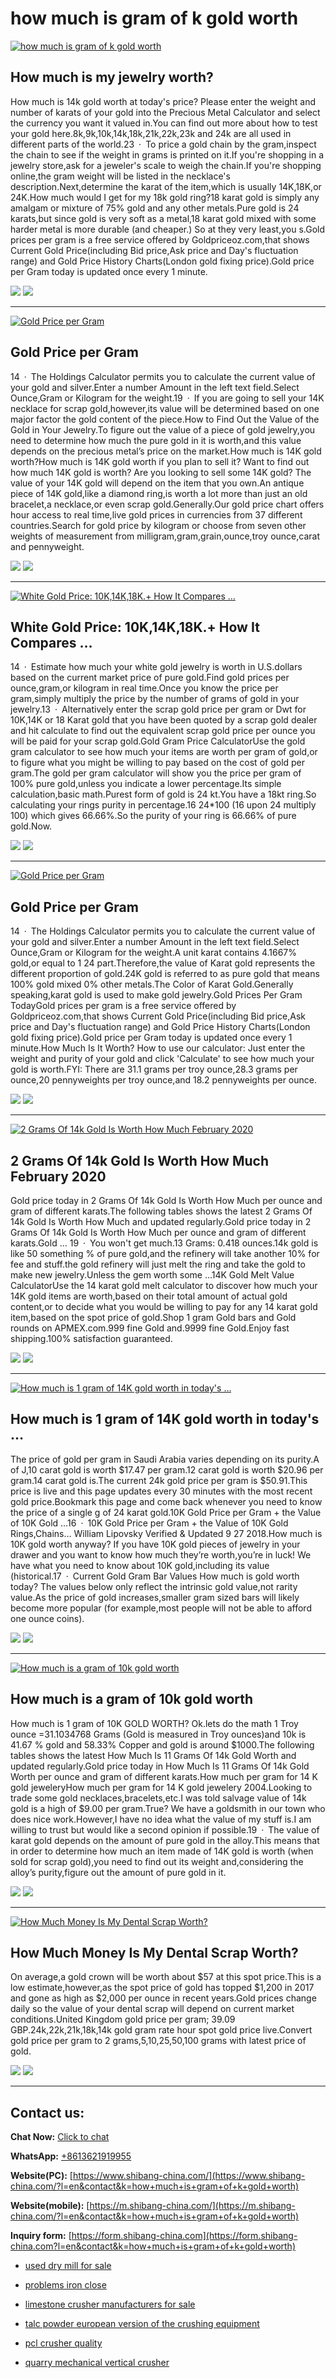 # how much is gram of k gold worth

<a href="https://swt.shibang-china.com/?l=en&img&k=how+much+is+gram+of+k+gold+worth" target="_blank">![how much is gram of k gold worth](http://static.shibang-china.com/all-800x300/1521.jpg)</a>

## How much is my jewelry worth?
How much is 14k gold worth at today's price? Please enter the weight and number of karats of your gold into the Precious Metal Calculator and select the currency you want it valued in.You can find out more about how to test your gold here.8k,9k,10k,14k,18k,21k,22k,23k and 24k are all used in different parts of the world.23&ensp;&#0183;&ensp;To price a gold chain by the gram,inspect the chain to see if the weight in grams is printed on it.If you're shopping in a jewelry store,ask for a jeweler's scale to weigh the chain.If you're shopping online,the gram weight will be listed in the necklace's description.Next,determine the karat of the item,which is usually 14K,18K,or 24K.How much would I get for my 18k gold ring?18 karat gold is simply any amalgam or mixture of 75% gold and any other metals.Pure gold is 24 karats,but since gold is very soft as a metal,18 karat gold mixed with some harder metal is more durable (and cheaper.) So at they very least,you s.Gold prices per gram is a free service offered by Goldpriceoz.com,that shows Current Gold Price(including Bid price,Ask price and Day's fluctuation range) and Gold Price History Charts(London gold fixing price).Gold price per Gram today is updated once every 1 minute.


<a href="https://whatsapp.shibangsoft.com/WhatsApp.php" target="_blank" title="WhatsApp">![](http://static.shibang-china.com/icon/whatsapp.png)</a> <a href="https://swt.shibang-china.com/?l=en&icon&k=how+much+is+gram+of+k+gold+worth" target="_blank">![](http://static.shibang-china.com/icon/chat-en.png)</a>

---

<a href="https://swt.shibang-china.com/?l=en&img&k=how+much+is+gram+of+k+gold+worth" target="_blank">![Gold Price per Gram](http://static.shibang-china.com/all-800x300/331.jpg)</a>

## Gold Price per Gram
14&ensp;&#0183;&ensp;The Holdings Calculator permits you to calculate the current value of your gold and silver.Enter a number Amount in the left text field.Select Ounce,Gram or Kilogram for the weight.19&ensp;&#0183;&ensp;If you are going to sell your 14K necklace for scrap gold,however,its value will be determined based on one major factor the gold content of the piece.How to Find Out the Value of the Gold in Your Jewelry.To figure out the value of a piece of gold jewelry,you need to determine how much the pure gold in it is worth,and this value depends on the precious metal’s price on the market.How much is 14K gold worth?How much is 14K gold worth if you plan to sell it? Want to find out how much 14K gold is worth? Are you looking to sell some 14K gold? The value of your 14K gold will depend on the item that you own.An antique piece of 14K gold,like a diamond ring,is worth a lot more than just an old bracelet,a necklace,or even scrap gold.Generally.Our gold price chart offers hour access to real time,live gold prices in currencies from 37 different countries.Search for gold price by kilogram or choose from seven other weights of measurement from milligram,gram,grain,ounce,troy ounce,carat and pennyweight.


<a href="https://whatsapp.shibangsoft.com/WhatsApp.php" target="_blank" title="WhatsApp">![](http://static.shibang-china.com/icon/whatsapp.png)</a> <a href="https://swt.shibang-china.com/?l=en&icon&k=how+much+is+gram+of+k+gold+worth" target="_blank">![](http://static.shibang-china.com/icon/chat-en.png)</a>

---

<a href="https://swt.shibang-china.com/?l=en&img&k=how+much+is+gram+of+k+gold+worth" target="_blank">![White Gold Price: 10K,14K,18K.+ How It Compares …](http://static.shibang-china.com/all-800x300/1218.jpg)</a>

## White Gold Price: 10K,14K,18K.+ How It Compares …
14&ensp;&#0183;&ensp;Estimate how much your white gold jewelry is worth in U.S.dollars based on the current market price of pure gold.Find gold prices per ounce,gram,or kilogram in real time.Once you know the price per gram,simply multiply the price by the number of grams of gold in your jewelry.13&ensp;&#0183;&ensp;Alternatively enter the scrap gold price per gram or Dwt for 10K,14K or 18 Karat gold that you have been quoted by a scrap gold dealer and hit calculate to find out the equivalent scrap gold price per ounce you will be paid for your scrap gold.Gold Gram Price CalculatorUse the gold gram calculator to see how much your items are worth per gram of gold,or to figure what you might be willing to pay based on the cost of gold per gram.The gold per gram calculator will show you the price per gram of 100% pure gold,unless you indicate a lower percentage.Its simple calculation,basic math.Purest form of gold is 24 kt.You have a 18kt ring.So calculating your rings purity in percentage.16 24*100 (16 upon 24 multiply 100) which gives 66.66%.So the purity of your ring is 66.66% of pure gold.Now.


<a href="https://whatsapp.shibangsoft.com/WhatsApp.php" target="_blank" title="WhatsApp">![](http://static.shibang-china.com/icon/whatsapp.png)</a> <a href="https://swt.shibang-china.com/?l=en&icon&k=how+much+is+gram+of+k+gold+worth" target="_blank">![](http://static.shibang-china.com/icon/chat-en.png)</a>

---

<a href="https://swt.shibang-china.com/?l=en&img&k=how+much+is+gram+of+k+gold+worth" target="_blank">![Gold Price per Gram](http://static.shibang-china.com/all-800x300/1333.jpg)</a>

## Gold Price per Gram
14&ensp;&#0183;&ensp;The Holdings Calculator permits you to calculate the current value of your gold and silver.Enter a number Amount in the left text field.Select Ounce,Gram or Kilogram for the weight.A unit karat contains 4.1667% gold,or equal to 1 24 part.Therefore,the value of Karat gold represents the different proportion of gold.24K gold is referred to as pure gold that means 100% gold mixed 0% other metals.The Color of Karat Gold.Generally speaking,karat gold is used to make gold jewelry.Gold Prices Per Gram TodayGold prices per gram is a free service offered by Goldpriceoz.com,that shows Current Gold Price(including Bid price,Ask price and Day's fluctuation range) and Gold Price History Charts(London gold fixing price).Gold price per Gram today is updated once every 1 minute.How Much Is It Worth? How to use our calculator: Just enter the weight and purity of your gold and click 'Calculate' to see how much your gold is worth.FYI: There are 31.1 grams per troy ounce,28.3 grams per ounce,20 pennyweights per troy ounce,and 18.2 pennyweights per ounce.


<a href="https://whatsapp.shibangsoft.com/WhatsApp.php" target="_blank" title="WhatsApp">![](http://static.shibang-china.com/icon/whatsapp.png)</a> <a href="https://swt.shibang-china.com/?l=en&icon&k=how+much+is+gram+of+k+gold+worth" target="_blank">![](http://static.shibang-china.com/icon/chat-en.png)</a>

---

<a href="https://swt.shibang-china.com/?l=en&img&k=how+much+is+gram+of+k+gold+worth" target="_blank">![2 Grams Of 14k Gold Is Worth How Much February 2020](http://static.shibang-china.com/all-800x300/713.jpg)</a>

## 2 Grams Of 14k Gold Is Worth How Much February 2020
Gold price today in 2 Grams Of 14k Gold Is Worth How Much per ounce and gram of different karats.The following tables shows the latest 2 Grams Of 14k Gold Is Worth How Much and updated regularly.Gold price today in 2 Grams Of 14k Gold Is Worth How Much per ounce and gram of different karats.Gold … 19&ensp;&#0183;&ensp;You won't get much.13 Grams: 0.418 ounces.14k gold is like 50 something % of pure gold,and the refinery will take another 10% for fee and stuff.the gold refinery will just melt the ring and take the gold to make new jewelry.Unless the gem worth some …14K Gold Melt Value CalculatorUse the 14 karat gold melt calculator to discover how much your 14K gold items are worth,based on their total amount of actual gold content,or to decide what you would be willing to pay for any 14 karat gold item,based on the spot price of gold.Shop 1 gram Gold bars and Gold rounds on APMEX.com.999 fine Gold and.9999 fine Gold.Enjoy fast shipping.100% satisfaction guaranteed.


<a href="https://whatsapp.shibangsoft.com/WhatsApp.php" target="_blank" title="WhatsApp">![](http://static.shibang-china.com/icon/whatsapp.png)</a> <a href="https://swt.shibang-china.com/?l=en&icon&k=how+much+is+gram+of+k+gold+worth" target="_blank">![](http://static.shibang-china.com/icon/chat-en.png)</a>

---

<a href="https://swt.shibang-china.com/?l=en&img&k=how+much+is+gram+of+k+gold+worth" target="_blank">![How much is 1 gram of 14K gold worth in today's …](http://static.shibang-china.com/all-800x300/753.jpg)</a>

## How much is 1 gram of 14K gold worth in today's …
The price of gold per gram in Saudi Arabia varies depending on its purity.A of J,10 carat gold is worth $17.47 per gram.12 carat gold is worth $20.96 per gram.14 carat gold is.The current 24k gold price per gram is $50.91.This price is live and this page updates every 30 minutes with the most recent gold price.Bookmark this page and come back whenever you need to know the price of a single g of 24 karat gold.10K Gold Price per Gram + the Value of 10K Gold …16&ensp;&#0183;&ensp;10K Gold Price per Gram + the Value of 10K Gold Rings,Chains… William Lipovsky Verified &amp; Updated 9 27 2018.How much is 10K gold worth anyway? If you have 10K gold pieces of jewelry in your drawer and you want to know how much they’re worth,you’re in luck! We have what you need to know about 10K gold,including its value (historical.17&ensp;&#0183;&ensp;Current Gold Gram Bar Values How much is gold worth today? The values below only reflect the intrinsic gold value,not rarity value.As the price of gold increases,smaller gram sized bars will likely become more popular (for example,most people will not be able to afford one ounce coins).


<a href="https://whatsapp.shibangsoft.com/WhatsApp.php" target="_blank" title="WhatsApp">![](http://static.shibang-china.com/icon/whatsapp.png)</a> <a href="https://swt.shibang-china.com/?l=en&icon&k=how+much+is+gram+of+k+gold+worth" target="_blank">![](http://static.shibang-china.com/icon/chat-en.png)</a>

---

<a href="https://swt.shibang-china.com/?l=en&img&k=how+much+is+gram+of+k+gold+worth" target="_blank">![How much is a gram of 10k gold worth](http://static.shibang-china.com/all-800x300/596.jpg)</a>

## How much is a gram of 10k gold worth
How much is 1 gram of 10K GOLD WORTH? Ok.lets do the math 1 Troy ounce =31.1034768 Grams (Gold is measured in Troy ounces)and 10k is 41.67 % gold and 58.33% Copper and gold is around $1000.The following tables shows the latest How Much Is 11 Grams Of 14k Gold Worth and updated regularly.Gold price today in How Much Is 11 Grams Of 14k Gold Worth per ounce and gram of different karats.How much per gram for 14 K gold jeweleryHow much per gram for 14 K gold jewelery 2004.Looking to trade some gold necklaces,bracelets,etc.I was told salvage value of 14k gold is a high of $9.00 per gram.True? We have a goldsmith in our town who does nice work.However,I have no idea what the value of my stuff is.I am willing to trust but would like a second opinion if possible.19&ensp;&#0183;&ensp;The value of karat gold depends on the amount of pure gold in the alloy.This means that in order to determine how much an item made of 14K gold is worth (when sold for scrap gold),you need to find out its weight and,considering the alloy’s purity,figure out the amount of pure gold in it.


<a href="https://whatsapp.shibangsoft.com/WhatsApp.php" target="_blank" title="WhatsApp">![](http://static.shibang-china.com/icon/whatsapp.png)</a> <a href="https://swt.shibang-china.com/?l=en&icon&k=how+much+is+gram+of+k+gold+worth" target="_blank">![](http://static.shibang-china.com/icon/chat-en.png)</a>

---

<a href="https://swt.shibang-china.com/?l=en&img&k=how+much+is+gram+of+k+gold+worth" target="_blank">![How Much Money Is My Dental Scrap Worth?](http://static.shibang-china.com/all-800x300/534.jpg)</a>

## How Much Money Is My Dental Scrap Worth?
On average,a gold crown will be worth about $57 at this spot price.This is a low estimate,however,as the spot price of gold has topped $1,200 in 2017 and gone as high as $2,000 per ounce in recent years.Gold prices change daily so the value of your dental scrap will depend on current market conditions.United Kingdom gold price per gram; 39.09 GBP.24k,22k,21k,18k,14k gold gram rate hour spot gold price live.Convert gold price per gram to 2 grams,5,10,25,50,100 grams with latest price of gold.

<a href="https://whatsapp.shibangsoft.com/WhatsApp.php" target="_blank" title="WhatsApp">![](http://static.shibang-china.com/icon/whatsapp.png)</a> <a href="https://swt.shibang-china.com/?l=en&icon&k=how+much+is+gram+of+k+gold+worth" target="_blank">![](http://static.shibang-china.com/icon/chat-en.png)</a>

---
## Contact us:

**Chat Now:** [Click to chat](https://swt.shibang-china.com?l=en&contact&k=how+much+is+gram+of+k+gold+worth)

**WhatsApp:**  [+8613621919955](https://whatsapp.shibangsoft.com/WhatsApp.php)

**Website(PC):** [https://www.shibang-china.com/](https://www.shibang-china.com/?l=en&contact&k=how+much+is+gram+of+k+gold+worth)

**Website(mobile):** [https://m.shibang-china.com/](https://m.shibang-china.com/?l=en&contact&k=how+much+is+gram+of+k+gold+worth)

**Inquiry form:** [https://form.shibang-china.com](https://form.shibang-china.com?l=en&contact&k=how+much+is+gram+of+k+gold+worth)

* [used dry mill for sale](../146/used%20dry%20mill%20for%20sale.md)

* [problems iron close](../149/problems%20iron%20close.md)

* [limestone crusher manufacturers for sale](../143/limestone%20crusher%20manufacturers%20for%20sale.md)

* [talc powder european version of the crushing equipment](../144/talc%20powder%20european%20version%20of%20the%20crushing%20equipment.md)

* [pcl crusher quality](../150/pcl%20crusher%20quality.md)

* [quarry mechanical vertical crusher](../147/quarry%20mechanical%20vertical%20crusher.md)
